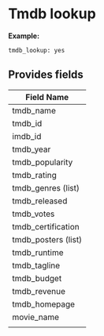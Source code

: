 # Tmdb lookup
**Example:**

```
tmdb_lookup: yes
```

## Provides fields

| Field Name |
| --- |
| tmdb_name |
| tmdb_id |
| imdb_id |
| tmdb_year |
| tmdb_popularity |
| tmdb_rating |
| tmdb_genres (list) |
| tmdb_released |
| tmdb_votes |
| tmdb_certification |
| tmdb_posters (list) |
| tmdb_runtime |
| tmdb_tagline |
| tmdb_budget |
| tmdb_revenue |
| tmdb_homepage |
| movie_name |
||movie_year||